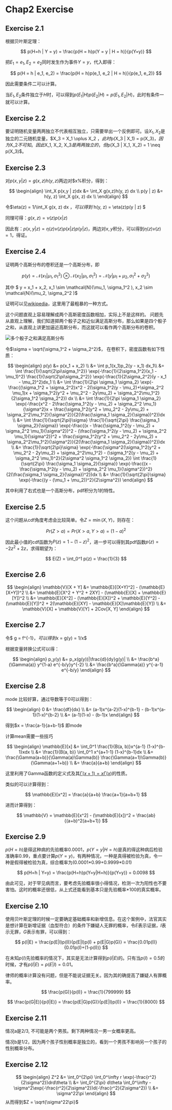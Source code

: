 # Chap2 Exercise

## Exercise 2.1

根据贝叶斯定理：

$$
p(H=h | Y = y) = \frac{p(H = h)p(Y = y | H = h)}{p(Y=y)}
$$

把$E_1 = e_1, E_2 = e_2$同时发生作为事件$Y = y$，代入即得：

$$
p(H = h | e_1, e_2) = \frac{p(H = h)p(e_1, e_2 | H = h)}{p(e_1, e_2)}
$$

因此需要条件二可以计算。

当$E_1, E_2$条件独立于$H$时，可以得到$p(E_1 | H)p(E_2 | H) = p(E_1, E_2 | H)$，此时有条件一就可以计算。

## Exercise 2.2

要证明随机变量两两独立不代表相互独立，只需要举出一个反例即可。设$X_1, X_2$是独立的二元随机变量，$X_3 = X_1 \oplus X_2 $，此时$p(X_3 | X_1) = p(X_3)$，因为$X_2$不可知。因此$X_1, X_2, X_3$是两两独立的，但$p(X_3 | X_1, X_2) = 1 \neq p(X_3)$。

## Exercise 2.3

对$p(x,y | z) = g(x, z)h(y, z)$两边对$x%积分，得到：

$$
\begin{align}
\int_X p(x,y | z)dx &= \int_X g(x,z)h(y, z) dx \\
p(y | z) &= h(y, z) \int_X g(x, z) dx \\
\end{align}
$$

令$\eta(z) = 1/\int_X g(x, z) dx $，可以得到$ h(y, z) = \eta(z)p(y | z) $

同理可得：$g(x, z) = \nu(z)p(x|z)$

因此有：$p(x,y|z) = \eta(z)\nu(z)p(x|z)p(y|z)$，两边对$x,y$积分，可以得到$\eta(z)\nu(z) = 1$，得证。

## Exercise 2.4

证明两个高斯分布的卷积还是一个高斯分布，即

$$ p(y) = \mathcal{N}(x_1 | \mu_1, \sigma_1^2 ) \otimes \mathcal{N}(x_2 | \mu_1, \sigma_1^2) = \mathcal{N}(y | \mu_1 + \mu_2, \sigma_1^2 + \sigma_2^2) $$

其中 $ y = x_1 + x_2, x_1 \sim \mathcal{N}(\mu_1, \sigma_1^2 ), x_2 \sim \mathcal{N}(\mu_2, \sigma_2^2 )$

证明可以见[wikipedia](https://en.wikipedia.org/wiki/Sum_of_normally_distributed_random_variables)，这里用了最粗暴的一种方式。

这个问题直观上容易理解成两个高斯密度函数相加，实际上不是这样的。
问题先从直观上理解，我们知道掷两个骰子之和近似满足高斯分布，那么如果是四个骰子之和，从直观上讲更加逼近高斯分布，而这就可以看作两个高斯分布的卷积。

![多个骰子之和满足高斯分布](https://en.wikipedia.org/wiki/Probability_distribution#/media/File:Dice_Distribution_(bar).svg)

令$\sigma = \sqrt{\sigma_1^2 + \sigma_2^2}$，
在卷积下，密度函数有如下性质：

$$
\begin{align}
p(y) &= p(x_1 + x_2) \\
&= \int p_1(x_1)p_2(y - x_1) dx_1\\
&= \int \frac{1}{\sqrt{2\pi\sigma_1^2}} \exp(-\frac{1}{2\sigma_1^2}(x_1 - \mu_1)^2) \frac{1}{\sqrt{2\pi\sigma_2^2}} \exp(-\frac{1}{2\sigma_2^2}(y - x_1 - \mu_2)^2)dx_1 \\
&=  \int \frac{1}{2\pi \sigma_1 \sigma_2} \exp(-\frac{(\sigma_1^2 + \sigma_2^2)x^2 - 2(\sigma_1^2(y - \mu_2)+\sigma_2^2 \mu_1)x + \sigma_1^2(y^2 + \mu_2^2 - 2y\mu_2) + \sigma_2^2\mu_1^2}{2\sigma_1^2 \sigma_2^2}) dx \\
&= \int \frac{1}{2\pi \sigma_1 \sigma_2} \exp(-\frac{x^2 - 2\frac{\sigma_1^2(y - \mu_2) + \sigma_2^2 \mu_1}{\sigma^2}x  + \frac{\sigma_1^2(y^2 + \mu_2^2 - 2y\mu_2) + \sigma_2^2\mu_1^2}{\sigma^2}}{2(\frac{\sigma_1 \sigma_2}{\sigma})^2})dx \\
&= \int \frac{1}{\sqrt{2\pi}\sigma} \frac{1}{\sqrt{2\pi} \frac{\sigma_1 \sigma_2}{\sigma}} \exp(-\frac{(x - \frac{\sigma_1^2(y - \mu_2) + \sigma_2^2 \mu_1}{\sigma^2})^2 - (\frac{\sigma_1^2(y - \mu_2) + \sigma_2^2 \mu_1}{\sigma^2})^2  + \frac{\sigma_1^2(y^2 + \mu_2^2 - 2y\mu_2) + \sigma_2^2\mu_1^2}{\sigma^2}}{2(\frac{\sigma_1 \sigma_2}{\sigma})^2})dx \\
&= \frac{1}{\sqrt{2\pi}\sigma} \exp(-\frac{\sigma^2(\sigma_1^2(y^2 + \mu_2^2 - 2y\mu_2) + \sigma_2^2\mu_1^2) - (\sigma_1^2(y - \mu_2) + \sigma_2^2 \mu_1)^2}{2\sigma^2 \sigma_1^2 \sigma_2}) \int \frac{1}{\sqrt{2\pi} \frac{\sigma_1 \sigma_2}{\sigma}} \exp(-\frac{(x - \frac{\sigma_1^2(y - \mu_2) + \sigma_2^2 \mu_1}{\sigma^2})^2}{2(\frac{\sigma_1 \sigma_2}{\sigma})^2})dx \\
&= \frac{1}{\sqrt{2\pi}\sigma} \exp(-\frac{(y - (\mu_1 + \mu_2))^2}{2\sigma^2})
\end{align}
$$

其中利用了右式也是一个高斯分布，pdf积分为1的特性。

## Exercise 2.5

这个问题从cdf角度考虑会比较简单。令$Z = \min(X, Y)$，则存在：

$$ Pr(Z > a) = Pr(X > a, Y > a) = (1-a)^2 $$

因此最小值的cdf函数为$P(z) = 1 - (1-z)^2$，进一步可以得到其pdf函数$p(z) = -2z^2 + 2z$，求得期望为：

$$ E(Z) = \int_0^1 p(z) = \frac{1}{3} $$

## Exercise 2.6

$$
\begin{align}
\mathbb{V}[X + Y] &= \mathbb{E}[(X+Y)^2] - (\mathbb{E}[X+Y])^2 \\
&= \mathbb{E}[X^2 + Y^2 + 2XY] - (\mathbb{E}[X] + \mathbb{E}[Y])^2 \\
&= \mathbb{E}[X^2] - (\mathbb{E}[X])^2 + \mathbb{E}[Y^2] - (\mathbb{E}[Y])^2 + 2(\mathbb{E}[XY] - \mathbb{E}[X]\mathbb{E}[Y]) \\
&= \mathbb{V}[X] + \mathbb{V}[Y] + 2Cov[X, Y]
\end{align}
$$

## Exercise 2.7

令$ g = f^{-1}$，可以得到$x = g(y) = 1/x$

根据变量转换公式可以得：

$$
\begin{align}
p_y(y) &= p_x(g(y))|\frac{d}{dy}g(y)| \\
&= \frac{b^a}{\Gamma(a)} y^{1-a} e^{-b/y}y^{-2} \\
&= \frac{b^a}{\Gamma(a)} y^{-a-1} e^{-b/y}
\end{align}
$$

## Exercise 2.8

mode 比较好算，通过导数等于0可以得到：

$$
\begin{align}
0 &= \frac{df}{dx} \\
&= (a-1)x^{a-2}(1-x)^{b-1} - (b-1)x^{a-1}(1-x)^{b-2} \\
&= (a-1)(1-x) - (b-1)x
\end{align}
$$

得到$x = \frac{a-1}{a+b-1}$ 即mode

计算mean需要一些技巧

$$
\begin{align}
\mathbb{E}[x] &= \int_0^1 \frac{1}{B(a, b)}x^{a-1} (1-x)^{b-1}xdx \\
&= \frac{1}{B(a, b)} \int_0^1 x^{a+1-1} (1-x)^{b-1}dx \\
&= \frac{\Gamma(a+b)}{\Gamma(a)\Gamma(b)} \frac{\Gamma(a+1)\Gamma(b)}{\Gamma(a+1+b)} \\
&= \frac{a}{a+b}
\end{align}
$$

这里利用了Gamma函数的定义式及其[$\Gamma(x+1) = x\Gamma(x)$](https://en.wikipedia.org/wiki/Gamma_function)的性质。

类似的可以计算得到：

$$
\mathbb{E}[x^2] = \frac{a}{a+b} \frac{a+1}{a+b+1}
$$

进而计算得到：

$$
\mathbb{V} = \mathbb{E}[x^2] - (\mathbb{E}[x])^2 = \frac{ab}{(a+b)^2(a+b+1)}
$$

## Exercise 2.9

$p(H=h)$是得这种病的先验概率0.0001，$p(Y=y|H=h)$是真的得这种病后检验准确率0.99，重点要计算$p(Y=y)$，有两种情况，一种是真得被检验为真，令一种是假得被检验为真，综合概率为(0.0001\*0.99+0.9999\*0.01)

$$
p(H=h | Y=y) = \frac{p(H=h)p(Y=y|H=h)}{p(Y=y)} = 0.0098
$$

由此可见，对于罕见病而言，要考虑先验概率很小得情况，检测一次为阳性也不要害怕。这时的概率还很低，从上式还能看到基本只是先验概率*100的真实概率。

## Exercise 2.10

使用贝叶斯定理的时候一定要确定基础概率和新增信息。在这个案例中，法官其实是想计算在新增证据（血型符合）的条件下嫌疑人无罪的概率，令$E$表示证据，$I$表示无罪，$G$表示有罪，可以得到：

$$
p(I|E) = \frac{p(E|I)p(I)}{p(E|I)p(I) + p(E|G)p(G)} = \frac{0.01p(I)}{0.01p(I)+(1-p(I))}
$$

在未知$p(I)$先验概率的情况下，其实是无法计算得到$p(I|E)$的。只有当$p(I) = 0.5$的时候，才有$p(I|E) = p(E|I) = 0.01$。

律师的概率计算没有问题，但是不能说证据无关。因为其的确提高了嫌疑人有罪概率。

$$ \frac{p(G)}{p(I)} = \frac{1}{799999} $$

$$ \frac{p(G|E)}{p(I|E)} = \frac{p(E|G)p(G)}{p(E|I)p(I)} = \frac{1}{8000} $$

## Exercise 2.11

情况a是$2/3$, 不可能是两个男孩。剩下两种情况一男一女概率更高。

情况b是$1/2$，因为两个孩子性别概率是独立的，看到一个男孩不影响另一个孩子的性别概率分布。

## Exercise 2.12

$$
\begin{align}
Z^2 &= \int_0^{2\pi} \int_0^\infty r \exp(-\frac{r^2}{2\sigma^2})drd\theta \\
&= \int_0^{2\pi} d\theta \int_0^\infty -\sigma^2\exp(-\frac{r^2}{2\sigma^2})d(-\frac{r^2}{2\sigma^2}) \\
&= \sigma^22\pi
\end{align}
$$
从而得到$Z = \sqrt{\sigma^22\pi}$
